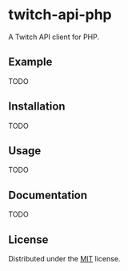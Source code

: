 # twitch-api-php

A Twitch API client for PHP.

## Example

TODO

## Installation

TODO

## Usage

TODO

## Documentation

TODO

## License

Distributed under the [MIT](LICENSE) license.
